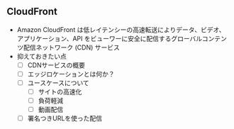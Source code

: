## CloudFront
* Amazon CloudFront は低レイテンシーの高速転送によりデータ、ビデオ、アプリケーション、API をビューワーに安全に配信するグローバルコンテンツ配信ネットワーク (CDN) サービス
* 抑えておきたい点
  - [ ] CDNサービスの概要
  - [ ] エッジロケーションとは何か？
  - [ ] ユースケースについて
    - [ ] サイトの高速化
    - [ ] 負荷軽減
    - [ ] 動画配信
  - [ ] 署名つきURLを使った配信